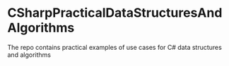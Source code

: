 # CSharpPracticalDataStructuresAndAlgorithms
The repo contains practical examples of use cases for C# data structures and algorithms 
